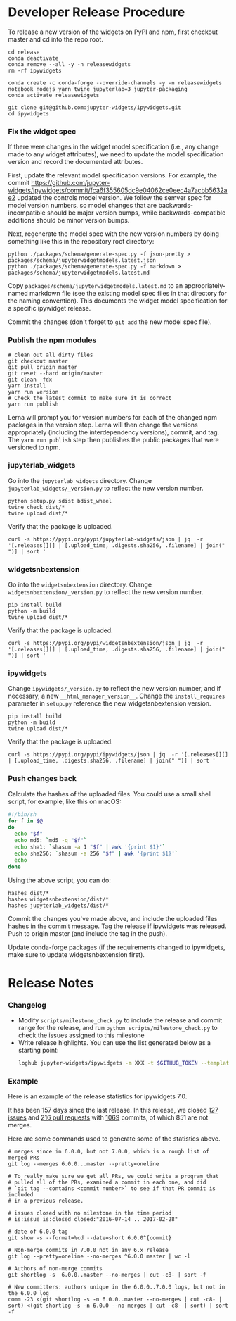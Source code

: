 Developer Release Procedure
===========================

To release a new version of the widgets on PyPI and npm, first checkout master
and cd into the repo root.

```
cd release
conda deactivate
conda remove --all -y -n releasewidgets
rm -rf ipywidgets

conda create -c conda-forge --override-channels -y -n releasewidgets notebook nodejs yarn twine jupyterlab=3 jupyter-packaging
conda activate releasewidgets

git clone git@github.com:jupyter-widgets/ipywidgets.git
cd ipywidgets
```


### Fix the widget spec

If there were changes in the widget model specification (i.e., any change made
to any widget attributes), we need to update the model specification version and
record the documented attributes.

First, update the relevant model specification versions. For example, the commit https://github.com/jupyter-widgets/ipywidgets/commit/fca6f355605dc9e04062ce0eec4a7acbb5632ae2 updated the controls model version. We follow the semver spec for model version numbers, so model changes that are backwards-incompatible should be major version bumps, while backwards-compatible additions should be minor version bumps.

Next, regenerate the model spec with the new version numbers by doing something like this in the repository root directory:
```
python ./packages/schema/generate-spec.py -f json-pretty > packages/schema/jupyterwidgetmodels.latest.json
python ./packages/schema/generate-spec.py -f markdown > packages/schema/jupyterwidgetmodels.latest.md
```

Copy `packages/schema/jupyterwidgetmodels.latest.md` to an appropriately-named
markdown file (see the existing model spec files in that directory for the
naming convention). This documents the widget model specification for a specific ipywidget
release.

Commit the changes (don't forget to `git add` the new model spec file).

### Publish the npm modules

```
# clean out all dirty files
git checkout master
git pull origin master
git reset --hard origin/master
git clean -fdx
yarn install
yarn run version
# Check the latest commit to make sure it is correct
yarn run publish
```

Lerna will prompt you for version numbers for each of the changed npm packages in the version step. Lerna will then change the versions appropriately (including the interdependency versions), commit, and tag. The `yarn run publish` step then publishes the public packages that were versioned to npm.

### jupyterlab_widgets

Go into the `jupyterlab_widgets` directory. Change `jupyterlab_widgets/_version.py` to reflect the new version number.
```
python setup.py sdist bdist_wheel
twine check dist/*
twine upload dist/*
```

Verify that the package is uploaded.
```
curl -s https://pypi.org/pypi/jupyterlab-widgets/json | jq  -r '[.releases[][] | [.upload_time, .digests.sha256, .filename] | join(" ")] | sort '
```

### widgetsnbextension

Go into the `widgetsnbextension` directory. Change `widgetsnbextension/_version.py` to reflect the new version number.
```
pip install build
python -m build
twine upload dist/*
```

Verify that the package is uploaded.
```
curl -s https://pypi.org/pypi/widgetsnbextension/json | jq  -r '[.releases[][] | [.upload_time, .digests.sha256, .filename] | join(" ")] | sort '
```

### ipywidgets

Change `ipywidgets/_version.py` to reflect the new version number, and if necessary, a new `__html_manager_version__`. Change the `install_requires` parameter in `setup.py` reference the new widgetsnbextension version.

```
pip install build
python -m build
twine upload dist/*
```

Verify that the package is uploaded:
```
curl -s https://pypi.org/pypi/ipywidgets/json | jq  -r '[.releases[][] | [.upload_time, .digests.sha256, .filename] | join(" ")] | sort '
```

### Push changes back

Calculate the hashes of the uploaded files. You could use a small shell script, for example, like this on macOS:
```sh
#!/bin/sh
for f in $@
do
  echo "$f"
  echo md5: `md5 -q "$f"`
  echo sha1: `shasum -a 1 "$f" | awk '{print $1}'`
  echo sha256: `shasum -a 256 "$f" | awk '{print $1}'`
  echo
done
```

Using the above script, you can do:
```
hashes dist/*
hashes widgetsnbextension/dist/*
hashes jupyterlab_widgets/dist/*
```

Commit the changes you've made above, and include the uploaded files hashes in the commit message. Tag the release if ipywidgets was released. Push to origin master (and include the tag in the push).

Update conda-forge packages (if the requirements changed to ipywidgets, make sure to update widgetsnbextension first).

Release Notes
=============

### Changelog

- Modify `scripts/milestone_check.py` to include the release and commit range for the release, and run `python scripts/milestone_check.py` to check the issues assigned to this milestone
- Write release highlights. You can use the list generated below as a starting point:
  ```bash
  loghub jupyter-widgets/ipywidgets -m XXX -t $GITHUB_TOKEN --template scripts/release_template.txt
  ```

### Example

Here is an example of the release statistics for ipywidgets 7.0.

It has been 157 days since the last release. In this release, we closed [127 issues](https://github.com/jupyter-widgets/ipywidgets/issues?q=is%3Aissue+is%3Aclosed+milestone%3A7.0) and [216 pull requests](https://github.com/jupyter-widgets/ipywidgets/pulls?q=is%3Apr+milestone%3A7.0+is%3Aclosed) with [1069](https://github.com/jupyter-widgets/ipywidgets/compare/6.0.0...7.0.0) commits, of which 851 are not merges.

Here are some commands used to generate some of the statistics above.

```
# merges since in 6.0.0, but not 7.0.0, which is a rough list of merged PRs
git log --merges 6.0.0...master --pretty=oneline

# To really make sure we get all PRs, we could write a program that
# pulled all of the PRs, examined a commit in each one, and did
# `git tag --contains <commit number>` to see if that PR commit is included
# in a previous release.

# issues closed with no milestone in the time period
# is:issue is:closed closed:"2016-07-14 .. 2017-02-28"

# date of 6.0.0 tag
git show -s --format=%cd --date=short 6.0.0^{commit}

# Non-merge commits in 7.0.0 not in any 6.x release
git log --pretty=oneline --no-merges ^6.0.0 master | wc -l

# Authors of non-merge commits
git shortlog -s  6.0.0..master --no-merges | cut -c8- | sort -f

# New committers: authors unique in the 6.0.0..7.0.0 logs, but not in the 6.0.0 log
comm -23 <(git shortlog -s -n 6.0.0..master --no-merges | cut -c8- | sort) <(git shortlog -s -n 6.0.0 --no-merges | cut -c8- | sort) | sort -f
```
